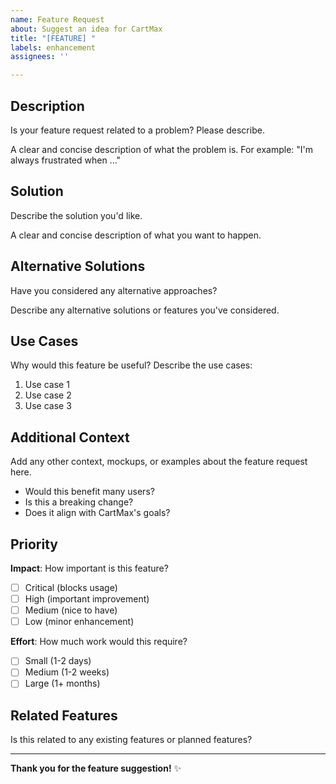 ```yaml
---
name: Feature Request
about: Suggest an idea for CartMax
title: "[FEATURE] "
labels: enhancement
assignees: ''

---
```


## Description

Is your feature request related to a problem? Please describe.

A clear and concise description of what the problem is. For example:
"I'm always frustrated when ..."

## Solution

Describe the solution you'd like.

A clear and concise description of what you want to happen.

## Alternative Solutions

Have you considered any alternative approaches?

Describe any alternative solutions or features you've considered.

## Use Cases

Why would this feature be useful? Describe the use cases:

1. Use case 1
2. Use case 2
3. Use case 3

## Additional Context

Add any other context, mockups, or examples about the feature request here.

- Would this benefit many users?
- Is this a breaking change?
- Does it align with CartMax's goals?

## Priority

**Impact**: How important is this feature?
- [ ] Critical (blocks usage)
- [ ] High (important improvement)
- [ ] Medium (nice to have)
- [ ] Low (minor enhancement)

**Effort**: How much work would this require?
- [ ] Small (1-2 days)
- [ ] Medium (1-2 weeks)
- [ ] Large (1+ months)

## Related Features

Is this related to any existing features or planned features?

---

**Thank you for the feature suggestion!** ✨
